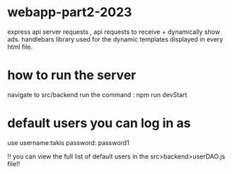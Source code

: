 # webapp-part2-2023
 express api server requests , api requests to receive + dynamically show ads.
 handlebars library used for the dynamic templates displayed in every html file.



 # how to run the server 
 navigate to src/backend 
 run the command : npm run devStart


 # default users you can log in as
 use username:takis password: password1

 !! you can view the full list of default users in the src>backend>userDAO.js file!!


